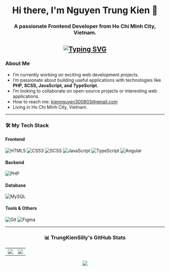 <div align="center">
<h1><b>Hi there, I'm Nguyen Trung Kien 👋</b> </h1>

### A passionate Frontend Developer from Ho Chi Minh City, Vietnam.

<a href="https://git.io/typing-svg"><img src="https://readme-typing-svg.demolab.com?font=Fira+Code&pause=1000&color=38F75C&width=435&lines=Have+an+ideas%3F+Let's+talk+!;I+bring+ideas+to+life+with+code;Let's+create+something+amazing+toghether" alt="Typing SVG" /></a>
---
</div>
<h3>About Me</h3>

- I’m currently working on exciting web development projects.
- I’m passionate about building useful applications with technologies like **PHP, SCSS, JavaScript, and TypeScript**.
- I’m looking to collaborate on open-source projects or interesting web applications.
- How to reach me: kiennguyen300803@gmail.com
- Living in Ho Chi Minh City, Vietnam.

---

### 🛠️ My Tech Stack

#### Frontend
![HTML5](https://img.shields.io/badge/HTML5-E34F26?style=for-the-badge&logo=html5&logoColor=white)
![CSS3](https://img.shields.io/badge/CSS3-1572B6?style=for-the-badge&logo=css3&logoColor=white)
![SCSS](https://img.shields.io/badge/SCSS-CC6699?style=for-the-badge&logo=sass&logoColor=white)
![JavaScript](https://img.shields.io/badge/JavaScript-F7DF1E?style=for-the-badge&logo=javascript&logoColor=black)
![TypeScript](https://img.shields.io/badge/TypeScript-3178C6?style=for-the-badge&logo=typescript&logoColor=white)
![Angular](https://img.shields.io/badge/Angular-DD0031?style=for-the-badge&logo=angular&logoColor=white)

#### Backend
![PHP](https://img.shields.io/badge/PHP-777BB4?style=for-the-badge&logo=php&logoColor=white)

#### Database
![MySQL](https://img.shields.io/badge/MySQL-4479A1?style=for-the-badge&logo=mysql&logoColor=white)

#### Tools & Others
![Git](https://img.shields.io/badge/GIT-F05032?style=for-the-badge&logo=git&logoColor=white)
![Figma](https://img.shields.io/badge/Figma-F24E1E?style=for-the-badge&logo=figma&logoColor=white)

---
<div align="center">
  <h3>📊 TrungKienSilly's GitHub Stats</h3>
</div>
<div align="center">
<table>
  <tr>
    <td>
      <a href="https://github.com/anuraghazra/github-readme-stats">
        <img src="https://github-readme-stats.vercel.app/api?username=TrungKienSilly&show_icons=true&theme=dark&hide_border=true&cache_bust=1" />
      </a>
    </td>
    <td>
      <a href="https://github.com/anuraghazra/github-readme-stats">
        <img src="https://github-readme-stats.vercel.app/api/top-langs/?username=TrungKienSilly&layout=pie&theme=dark&hide_border=true&cache_bust=1" />
      </a>
    </td>
  </tr>
</table>
</div>
<div align="center">
  <img src="https://github-readme-activity-graph.vercel.app/graph?username=TrungKienSilly&theme=react-dark&cache_bust=1" />
</div>
